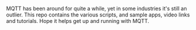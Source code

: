 MQTT has been around for quite a while, yet in some industries it's still an outlier.  This repo contains the various scripts, and sample apps, video links and tutorials.  Hope it helps get up and running with MQTT.
